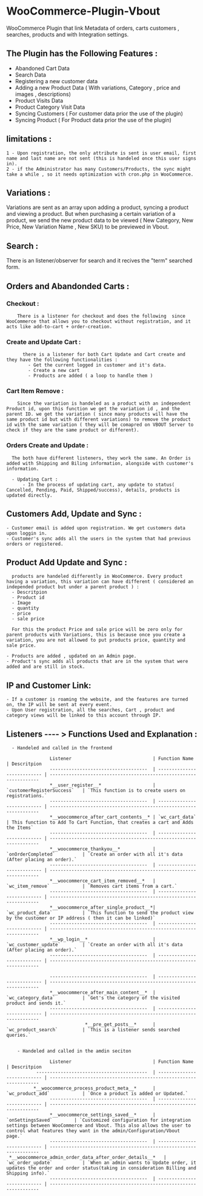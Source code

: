 # WooCommerce-Plugin-Vbout
WooCommerce Plugin that link Metadata of orders, carts customers , searches, products and with Integration settings.

## The Plugin has the Following Features :

  - Abandoned Cart Data
  - Search Data 
  - Registering a new customer data
  - Adding a new Product Data ( With variations, Category , price and images , descriptions)
  - Product Visits Data
  - Product Category Visit Data
  - Syncing Customers ( For customer data prior the use of the plugin) 
  - Syncing Product   ( For Product data prior the use of the plugin)
  ## limitations : 
    1 - Upon registration, the only attribute is sent is user email, first name and last name are not sent (this is handeled once this user signs in).
    2 - if the Administrator has many Customers/Products, the sync might take a while , so it needs optimization with cron.php in WooCommerce.
  
## Variations : 
  
 Variations are sent as an array upon adding a product, syncing a product and viewing a product. But when purchasing a certain variation of a product, we send the new product data to be viewed ( New Category, New Price, New Variation Name , New SKU) to be previewed in Vbout.
 
## Search : 
  
There is an listener/observer for search and it recives the "term" searched form.
  
## Orders and Abandonded Carts : 
  
  ### Checkout : 
    
        There is a listener for checkout and does the following  since WooCommerce that allows you to checkout without registration, and it acts like add-to-cart + order-creation.

  ### Create and Update Cart  : 
          there is a listener for both Cart Update and Cart create and they have the following functionalities : 
            - Get the current logged in customer and it's data. 
            - Create a new cart
            - Products are added ( a loop to handle them ) 

  ### Cart Item Remove : 

        Since the variation is handeled as a product with an independent Product id, upon this function we get the variation id , and the parent ID. we get the variation ( since many products will have the same product id but with different variations) to remove the product id with the same variation ( they will be comapred on VBOUT Server to check if they are the same product or different).

  ### Orders Create and Update : 
      The both have different listeners, they work the same. An Order is added with Shipping and Biling information, alongside with customer's information.
      
      - Updating Cart : 
          - In the process of updating cart, any update to status( Cancelled, Pending, Paid, Shipped/success), details, products is updated directly.

## Customers Add, Update and Sync :
    - Customer email is added upon registration. We get customers data upon loggin in.
    - Customer's sync adds all the users in the system that had previous orders or registered.

## Product Add Update and Sync :
      products are handeled differently in WooCommerce. Every product having a variation, this variation can have different ( considered an independed product but under a parent product ) : 
      - Descritpion
      - Product id
      - Image
      - quantity 
      - price
      - sale price 

      For this the product Price and sale price will be zero only for parent products with Variations, this is because once you create a variation, you are not allowed to put products price, quantity and sale price.

    - Products are added , updated on an Admin page.
    - Product's sync adds all products that are in the system that were added and are still in stock.
    
## IP and Customer Link: 
    - If a customer is roaming the website, and the features are turned on, the IP will be sent at every event. 
    - Upon User registration, all the searches, Cart , product and category views will be linked to this account through IP.
    
      
## Listeners ---- > Functions Used and Explanation :

      - Handeled and called in the frontend
  
                    Listener                              | Function Name               | Descritpion
                    ------------------------------------  | --------------------------- | ------------------------------------------------------------------
                    *__user_register__*                   | `customerRegisterSuccess`   | `This function is to create users on registrations.`
                    ------------------------------------  | --------------------------- | ------------------------------------------------------------------
                    *__woocommerce_after_cart_contents__* | `wc_cart_data`              | This function to Add To Cart Function, that creates a cart and Adds the Items`
                    ------------------------------------  | --------------------------- | ------------------------------------------------------------------
                    *__woocommerce_thankyou__*            | `onOrderCompleted`          | `Create an order with all it's data (After placing an order).`
                    ------------------------------------  | --------------------------- | ------------------------------------------------------------------
                    *__woocommerce_cart_item_removed__*   | `wc_item_remove`            | `Removes cart items from a cart.`
                    ------------------------------------  | --------------------------- | ------------------------------------------------------------------
                    *__woocommerce_after_single_product__*| `wc_product_data`           | `This function to send the product view by the customer or IP address ( then it can be linked)`
                    ------------------------------------  | --------------------------- | ------------------------------------------------------------------
                    *__wp_login__*                        | `wc_customer_update`        | `Create an order with all it's data (After placing an order).`
                    ------------------------------------  | --------------------------- | ------------------------------------------------------------------

                    ------------------------------------  | --------------------------- | ------------------------------------------------------------------
                    *__woocommerce_after_main_content__*  | `wc_category_data`          | `Get's the category of the visited product and sends it.`
                    ------------------------------------  | --------------------------- | ------------------------------------------------------------------
                                 *__pre_get_posts__*      | `wc_product_search`         | `This is a listener sends searched queries.`


        - Handeled and called in the amdin seciton
        
                    Listener                              | Function Name               | Descritpion
               -----------------------------------------  | --------------------------- | ------------------------------------------------------------------
              *__woocommerce_process_product_meta__*      | `wc_product_add`            | `Once a product is added or Updated.`
                    ------------------------------------  | --------------------------- | ------------------------------------------------------------------
                    *__woocommerce_settings_saved__*      | `onSettingsSaved`        | `Customized configuration for integration settings between WooCommerce and Vbout. This also allows the user to control what features they want in the admin/Configuration/Vbout page.`
                    ------------------------------------  | --------------------------- | ------------------------------------------------------------------
     *__woocommerce_admin_order_data_after_order_details__*   | `wc_order_update`           | `When an admin wants to Update order, it updates the order and order status(taking in consideration Billing and Shipping info).`
                    ------------------------------------  | --------------------------- | ------------------------------------------------------------------

